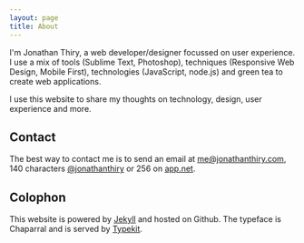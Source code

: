 ```yaml
---
layout: page
title: About
---
```


I'm Jonathan Thiry, a web developer/designer focussed on user experience. I use a mix of tools (Sublime Text, Photoshop), techniques (Responsive Web Design, Mobile First), technologies (JavaScript, node.js) and green tea to create web applications.

I use this website to share my thoughts on technology, design, user experience and more.

## Contact

The best way to contact me is to send an email at <me@jonathanthiry.com>, 140 characters [@jonathanthiry](http://twitter.com/jonathanthiry) or 256 on [app.net](https://alpha.app.net/jonathanthiry).

## Colophon

This website is powered by [Jekyll](https://github.com/mojombo/jekyll) and hosted on Github. The typeface is Chaparral and is served by [Typekit](https://typekit.com/).
